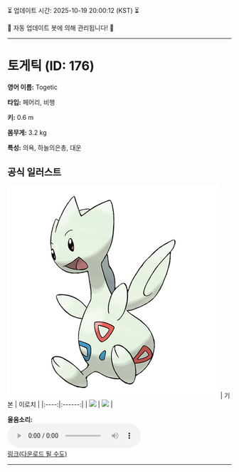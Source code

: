 
⏳ 업데이트 시간: 2025-10-19 20:00:12 (KST) ⏳

🤖 자동 업데이트 봇에 의해 관리됩니다! 🤖

---

# 토게틱 (ID: 176)
**영어 이름:** Togetic

**타입:** 페어리, 비행

**키:** 0.6 m

**몸무게:** 3.2 kg

**특성:** 의욕, 하늘의은총, 대운

## 공식 일러스트
![](https://raw.githubusercontent.com/PokeAPI/sprites/master/sprites/pokemon/other/official-artwork/176.png)
| 기본 | 이로치 |
|:----:|:------:|
| <img src="http://play.pokemonshowdown.com/sprites/ani/togetic.gif" width="200"> | <img src="http://play.pokemonshowdown.com/sprites/ani-shiny/togetic.gif" width="200"> |

**울음소리:**<br><audio controls src="https://raw.githubusercontent.com/PokeAPI/cries/main/cries/pokemon/latest/176.ogg"></audio><br> [링크(다운로드 될 수도)](https://raw.githubusercontent.com/PokeAPI/cries/main/cries/pokemon/latest/176.ogg)


---

